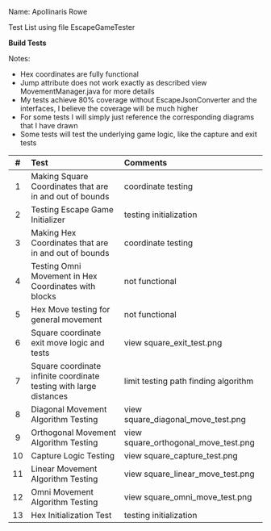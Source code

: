 Name: Apollinaris Rowe

Test List using file EscapeGameTester

**Build Tests**

Notes:
- Hex coordinates are fully functional
- Jump attribute does not work exactly as described view MovementManager.java for more details
- My tests achieve 80% coverage without EscapeJsonConverter and the interfaces, I believe the coverage will be much higher
- For some tests I will simply just reference the corresponding diagrams that I have drawn
- Some tests will test the underlying game logic, like the capture and exit tests

| **#** | Test                                                               | Comments                             |
|:-----:|:-------------------------------------------------------------------|:-------------------------------------|
|   1   | Making Square Coordinates that are in and out of bounds            | coordinate testing                   |
|   2   | Testing Escape Game Initializer                                    | testing initialization               |
|   3   | Making Hex Coordinates that are in and out of bounds               | coordinate testing                   |
|   4   | Testing Omni Movement in Hex Coordinates with blocks               | not functional                       |
|   5   | Hex Move testing for general movement                              | not functional                       |
|   6   | Square coordinate exit move logic and tests                        | view square_exit_test.png            |
|   7   | Square coordinate infinite coordinate testing with large distances | limit testing path finding algorithm |
|   8   | Diagonal Movement Algorithm Testing                                | view square_diagonal_move_test.png   |
|   9   | Orthogonal Movement Algorithm Testing                              | view square_orthogonal_move_test.png |
|  10   | Capture Logic Testing                                              | view square_capture_test.png         |
|  11   | Linear Movement Algorithm Testing                                  | view square_linear_move_test.png     |
|  12   | Omni Movement Algorithm Testing                                    | view square_omni_move_test.png       |
|  13   | Hex Initialization Test                                            | testing initialization               |
